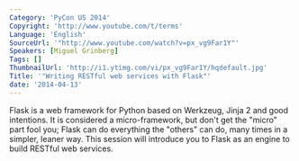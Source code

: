 ```yaml
---
Category: 'PyCon US 2014'
Copyright: 'http://www.youtube.com/t/terms'
Language: 'English'
SourceUrl: '"http://www.youtube.com/watch?v=px_vg9Far1Y"'
Speakers: [Miguel Grinberg]
Tags: []
ThumbnailUrl: 'http://i1.ytimg.com/vi/px_vg9Far1Y/hqdefault.jpg'
Title: '"Writing RESTful web services with Flask"'
date: '2014-04-13'
---
```

Flask is a web framework for Python based on Werkzeug, Jinja 2 and good intentions. It is considered a micro-framework, but don't get the "micro" part fool you; Flask can do everything the "others" can do, many times in a simpler, leaner way. This session will introduce you to Flask as an engine to build RESTful web services.